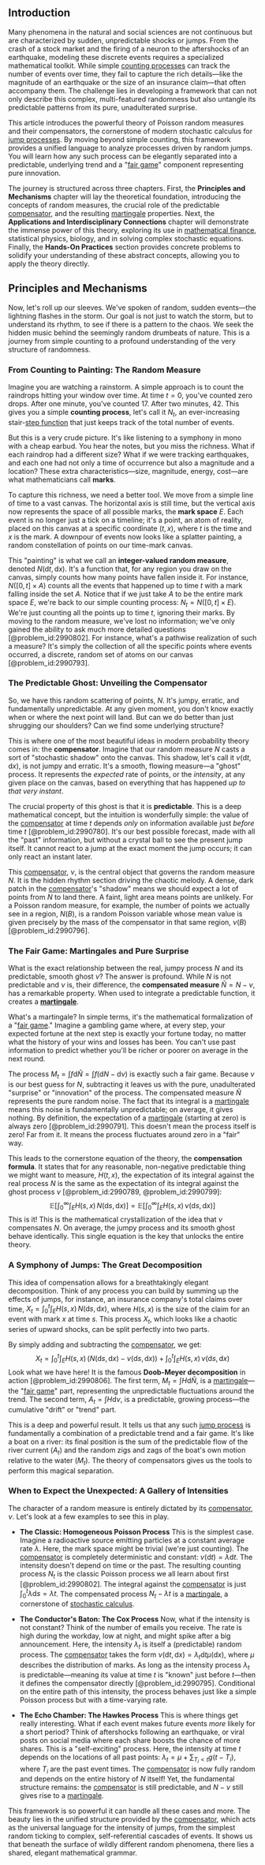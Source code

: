 ## Introduction
Many phenomena in the natural and social sciences are not continuous but are characterized by sudden, unpredictable shocks or jumps. From the crash of a stock market and the firing of a neuron to the aftershocks of an earthquake, modeling these discrete events requires a specialized mathematical toolkit. While simple [counting processes](@article_id:260170) can track the number of events over time, they fail to capture the rich details—like the magnitude of an earthquake or the size of an insurance claim—that often accompany them. The challenge lies in developing a framework that can not only describe this complex, multi-featured randomness but also untangle its predictable patterns from its pure, unadulterated surprise.

This article introduces the powerful theory of Poisson random measures and their compensators, the cornerstone of modern stochastic calculus for [jump processes](@article_id:180459). By moving beyond simple counting, this framework provides a unified language to analyze processes driven by random jumps. You will learn how any such process can be elegantly separated into a predictable, underlying trend and a "[fair game](@article_id:260633)" component representing pure innovation.

The journey is structured across three chapters. First, the **Principles and Mechanisms** chapter will lay the theoretical foundation, introducing the concepts of random measures, the crucial role of the predictable [compensator](@article_id:270071), and the resulting [martingale](@article_id:145542) properties. Next, the **Applications and Interdisciplinary Connections** chapter will demonstrate the immense power of this theory, exploring its use in [mathematical finance](@article_id:186580), statistical physics, biology, and in solving complex stochastic equations. Finally, the **Hands-On Practices** section provides concrete problems to solidify your understanding of these abstract concepts, allowing you to apply the theory directly.

## Principles and Mechanisms

Now, let's roll up our sleeves. We've spoken of random, sudden events—the lightning flashes in the storm. Our goal is not just to watch the storm, but to understand its rhythm, to see if there is a pattern to the chaos. We seek the hidden music behind the seemingly random drumbeats of nature. This is a journey from simple counting to a profound understanding of the very structure of randomness.

### From Counting to Painting: The Random Measure

Imagine you are watching a rainstorm. A simple approach is to count the raindrops hitting your window over time. At time $t=0$, you've counted zero drops. After one minute, you've counted 17. After two minutes, 42. This gives you a simple **counting process**, let's call it $N_t$, an ever-increasing stair-[step function](@article_id:158430) that just keeps track of the total number of events.

But this is a very crude picture. It's like listening to a symphony in mono with a cheap earbud. You hear the notes, but you miss the richness. What if each raindrop had a different size? What if we were tracking earthquakes, and each one had not only a time of occurrence but also a magnitude and a location? These extra characteristics—size, magnitude, energy, cost—are what mathematicians call **marks**.

To capture this richness, we need a better tool. We move from a simple line of time to a vast canvas. The horizontal axis is still time, but the vertical axis now represents the space of all possible marks, the **mark space** $E$. Each event is no longer just a tick on a timeline; it's a point, an atom of reality, placed on this canvas at a specific coordinate $(t, x)$, where $t$ is the time and $x$ is the mark. A downpour of events now looks like a splatter painting, a random constellation of points on our time-mark canvas.

This "painting" is what we call an **integer-valued random measure**, denoted $N(\mathrm{d}t, \mathrm{d}x)$. It's a function that, for any region you draw on the canvas, simply counts how many points have fallen inside it. For instance, $N([0, t] \times A)$ counts all the events that happened up to time $t$ with a mark falling inside the set $A$. Notice that if we just take $A$ to be the entire mark space $E$, we're back to our simple counting process: $N_t = N([0,t] \times E)$. We're just counting all the points up to time $t$, ignoring their marks. By moving to the random measure, we've lost no information; we've only gained the ability to ask much more detailed questions [@problem_id:2990802]. For instance, what's a pathwise realization of such a measure? It's simply the collection of all the specific points where events occurred, a discrete, random set of atoms on our canvas [@problem_id:2990793].

### The Predictable Ghost: Unveiling the Compensator

So, we have this random scattering of points, $N$. It's jumpy, erratic, and fundamentally unpredictable. At any given moment, you don't know exactly when or where the next point will land. But can we do better than just shrugging our shoulders? Can we find some underlying structure?

This is where one of the most beautiful ideas in modern probability theory comes in: the **compensator**. Imagine that our random measure $N$ casts a sort of "stochastic shadow" onto the canvas. This shadow, let's call it $\nu(\mathrm{d}t, \mathrm{d}x)$, is not jumpy and erratic. It's a smooth, flowing measure—a "ghost" process. It represents the *expected* rate of points, or the *intensity*, at any given place on the canvas, based on everything that has happened *up to that very instant*.

The crucial property of this ghost is that it is **predictable**. This is a deep mathematical concept, but the intuition is wonderfully simple: the value of the [compensator](@article_id:270071) at time $t$ depends *only* on information available just *before* time $t$ [@problem_id:2990780]. It's our best possible forecast, made with all the "past" information, but without a crystal ball to see the present jump itself. It cannot react to a jump at the exact moment the jump occurs; it can only react an instant later.

This [compensator](@article_id:270071), $\nu$, is the central object that governs the random measure $N$. It is the hidden rhythm section driving the chaotic melody. A dense, dark patch in the [compensator](@article_id:270071)'s "shadow" means we should expect a lot of points from $N$ to land there. A faint, light area means points are unlikely. For a Poisson random measure, for example, the number of points we actually see in a region, $N(B)$, is a random Poisson variable whose mean value is given precisely by the mass of the compensator in that same region, $\nu(B)$ [@problem_id:2990796].

### The Fair Game: Martingales and Pure Surprise

What is the exact relationship between the real, jumpy process $N$ and its predictable, smooth ghost $\nu$? The answer is profound. While $N$ is not predictable and $\nu$ is, their difference, the **compensated measure** $\tilde{N} = N - \nu$, has a remarkable property. When used to integrate a predictable function, it creates a **[martingale](@article_id:145542)**.

What's a martingale? In simple terms, it's the mathematical formalization of a "[fair game](@article_id:260633)." Imagine a gambling game where, at every step, your expected fortune at the next step is exactly your fortune today, no matter what the history of your wins and losses has been. You can't use past information to predict whether you'll be richer or poorer on average in the next round.

The process $M_t = \int f \mathrm{d}\tilde{N} = \int f (\mathrm{d}N - \mathrm{d}\nu)$ is exactly such a fair game. Because $\nu$ is our best guess for $N$, subtracting it leaves us with the pure, unadulterated "surprise" or "innovation" of the process. The compensated measure $\tilde{N}$ represents the pure random noise. The fact that its integral is a [martingale](@article_id:145542) means this noise is fundamentally unpredictable; on average, it gives nothing. By definition, the expectation of a [martingale](@article_id:145542) (starting at zero) is always zero [@problem_id:2990791]. This doesn't mean the process itself is zero! Far from it. It means the process fluctuates around zero in a "fair" way.

This leads to the cornerstone equation of the theory, the **compensation formula**. It states that for any reasonable, non-negative predictable thing we might want to measure, $H(t,x)$, the expectation of its integral against the real process $N$ is the same as the expectation of its integral against the ghost process $\nu$ [@problem_id:2990789, @problem_id:2990799]:
$$
\mathbb{E}\left[\int_0^\infty\int_E H(s,x)\,N(\mathrm{d}s,\mathrm{d}x)\right] = \mathbb{E}\left[\int_0^\infty\int_E H(s,x)\,\nu(\mathrm{d}s,\mathrm{d}x)\right]
$$
This is it! This is the mathematical crystallization of the idea that $\nu$ compensates $N$. On average, the jumpy process and its smooth ghost behave identically. This single equation is the key that unlocks the entire theory.

### A Symphony of Jumps: The Great Decomposition

This idea of compensation allows for a breathtakingly elegant decomposition. Think of any process you can build by summing up the effects of jumps, for instance, an insurance company's total claims over time, $X_t = \int_0^t \int_E H(s,x)\,N(\mathrm{d}s,\mathrm{d}x)$, where $H(s,x)$ is the size of the claim for an event with mark $x$ at time $s$. This process $X_t$, which looks like a chaotic series of upward shocks, can be split perfectly into two parts.

By simply adding and subtracting the [compensator](@article_id:270071), we get:
$$
X_t = \int_0^t \int_E H(s,x)\,\big(N(\mathrm{d}s,\mathrm{d}x) - \nu(\mathrm{d}s,\mathrm{d}x)\big) + \int_0^t \int_E H(s,x)\,\nu(\mathrm{d}s,\mathrm{d}x)
$$
Look what we have here! It is the famous **Doob-Meyer decomposition** in action [@problem_id:2990806]. The first term, $M_t = \int H \mathrm{d}\tilde{N}$, is a [martingale](@article_id:145542)—the "[fair game](@article_id:260633)" part, representing the unpredictable fluctuations around the trend. The second term, $A_t = \int H \mathrm{d}\nu$, is a predictable, growing process—the cumulative "drift" or "trend" part.

This is a deep and powerful result. It tells us that any such [jump process](@article_id:200979) is fundamentally a combination of a predictable trend and a fair game. It's like a boat on a river: its final position is the sum of the predictable flow of the river current ($A_t$) and the random zigs and zags of the boat's own motion relative to the water ($M_t$). The theory of compensators gives us the tools to perform this magical separation.

### When to Expect the Unexpected: A Gallery of Intensities

The character of a random measure is entirely dictated by its [compensator](@article_id:270071), $\nu$. Let's look at a few examples to see this in play.

*   **The Classic: Homogeneous Poisson Process**
    This is the simplest case. Imagine a radioactive source emitting particles at a constant average rate $\lambda$. Here, the mark space might be trivial (we're just counting). The [compensator](@article_id:270071) is completely deterministic and constant: $\nu(\mathrm{d}t) = \lambda \mathrm{d}t$. The intensity doesn't depend on time or the past. The resulting counting process $N_t$ is the classic Poisson process we all learn about first [@problem_id:2990802]. The integral against the [compensator](@article_id:270071) is just $\int_0^t \lambda \mathrm{d}s = \lambda t$. The compensated process $N_t - \lambda t$ is a [martingale](@article_id:145542), a cornerstone of [stochastic calculus](@article_id:143370).

*   **The Conductor's Baton: The Cox Process**
    Now, what if the intensity is not constant? Think of the number of emails you receive. The rate is high during the workday, low at night, and might spike after a big announcement. Here, the intensity $\lambda_t$ is itself a (predictable) random process. The [compensator](@article_id:270071) takes the form $\nu(\mathrm{d}t, \mathrm{d}x) = \lambda_t \mathrm{d}t \mu(\mathrm{d}x)$, where $\mu$ describes the distribution of marks. As long as the intensity process $\lambda_t$ is predictable—meaning its value at time $t$ is "known" just before $t$—then it defines the compensator directly [@problem_id:2990795]. Conditional on the entire path of this intensity, the process behaves just like a simple Poisson process but with a time-varying rate.

*   **The Echo Chamber: The Hawkes Process**
    This is where things get really interesting. What if each event makes future events *more* likely for a short period? Think of aftershocks following an earthquake, or viral posts on social media where each share boosts the chance of more shares. This is a "self-exciting" process. Here, the intensity at time $t$ depends on the locations of all past points: $\lambda_t = \mu + \sum_{T_i \lt t} g(t - T_i)$, where $T_i$ are the past event times. The [compensator](@article_id:270071) is now fully random and depends on the entire history of $N$ itself! Yet, the fundamental structure remains: the [compensator](@article_id:270071) is still predictable, and $N - \nu$ still gives rise to a [martingale](@article_id:145542).

This framework is so powerful it can handle all these cases and more. The beauty lies in the unified structure provided by the [compensator](@article_id:270071), which acts as the universal language for the intensity of jumps, from the simplest random ticking to complex, self-referential cascades of events. It shows us that beneath the surface of wildly different random phenomena, there lies a shared, elegant mathematical grammar.